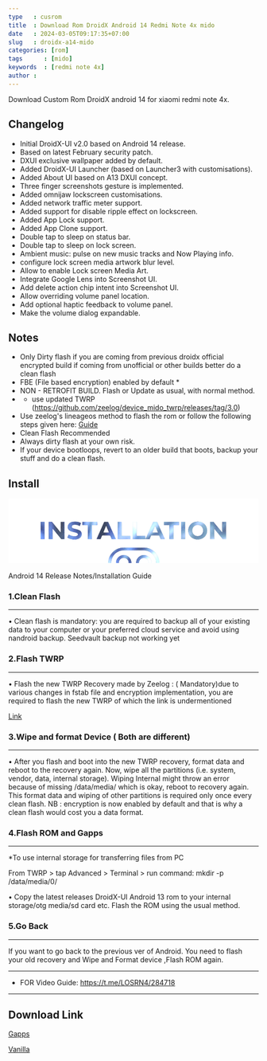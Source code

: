 ```yaml
---
type   : cusrom
title  : Download Rom DroidX Android 14 Redmi Note 4x mido
date   : 2024-03-05T09:17:35+07:00
slug   : droidx-a14-mido
categories: [rom]
tags      : [mido]
keywords  : [redmi note 4x]
author : 
---
```


Download Custom Rom DroidX android 14 for xiaomi redmi note 4x.

## Changelog
- Initial DroidX-UI v2.0 based on Android 14 release.
- Based on latest February security patch.
- DXUI exclusive wallpaper added by default.
- Added DroidX-UI Launcher (based on Launcher3 with customisations).
- Added About UI based on A13 DXUI concept.
- Three finger screenshots gesture is implemented.
- Added omnijaw lockscreen customisations.
- Added network traffic meter support.
- Added support for disable ripple effect on lockscreen.
- Added App Lock support.
- Added App Clone support.
- Double tap to sleep on status bar.
- Double tap to sleep on lock screen.
- Ambient music: pulse on new music tracks and Now Playing info.
- configure lock screen media artwork blur level.
- Allow to enable Lock screen Media Art.
- Integrate Google Lens into Screenshot UI.
- Add delete action chip intent into Screenshot UI.
- Allow overriding volume panel location.
- Add optional haptic feedback to volume panel. 
- Make the volume dialog expandable.

## Notes
- Only Dirty flash if you are coming from previous droidx official encrypted build if coming from unofficial or other builds better do a clean flash
- FBE (File based encryption) enabled by default *
- NON - RETROFIT BUILD. Flash or Update as usual, with normal method.
- * use updated TWRP (https://github.com/zeelog/device_mido_twrp/releases/tag/3.0)
- Use zeelog's lineageos method to flash the rom or follow the following steps given here: [Guide](https://raw.githubusercontent.com/NRanjan-17/Pixel-Experience-Releases/main/install_guide.md)
- Clean Flash Recommended
- Always dirty flash at your own risk.
- If your device bootloops, revert to an older build that boots, backup your stuff and do a clean flash.

## Install
 <img src="https://raw.githubusercontent.com/DroidX-UI-Devices/Official_Devices/13/banners/install.png" />
 
Android 14 Release Notes/Installation Guide


### 1.Clean Flash
---------------
• Clean flash is mandatory: you are required to backup all of your existing data to your computer or your preferred cloud service and avoid using nandroid backup.
Seedvault backup not working yet

### 2.Flash TWRP
-------------
• Flash the new TWRP Recovery made by Zeelog : ( Mandatory)due to various changes in fstab file and encryption implementation, you are required to flash the new TWRP of which the link is undermentioned 

[Link](https://github.com/zeelog/device_mido_twrp/releases/download/3.0/twrp_3.7.0_12-0-mido.img)

### 3.Wipe and format Device ( Both are different)
-----------------------------------------------
• After you flash and boot into the new TWRP recovery, format data and reboot to the recovery again. 
Now, wipe all the partitions (i.e. system, vendor, data, internal storage). Wiping Internal might throw an error because of missing /data/media/ which is okay, reboot to recovery again.  
This format data and wiping of other partitions is required only once every clean flash.
NB : encryption is now enabled by default and that is why a clean flash would cost you a data format.

### 4.Flash ROM and Gapps
---------------------
*To use internal storage for transferring files from PC 

From TWRP > tap Advanced > Terminal > run command:
mkdir -p /data/media/0/

• Copy the latest releases DroidX-UI Android 13 rom to your internal storage/otg media/sd card etc. 
Flash the ROM using the usual method.

### 5.Go Back 
---------
If you want to go back to the previous ver of Android. 
You need to flash your old recovery and Wipe and Format device ,Flash ROM again.

---------------------------------------------

* FOR Video Guide: https://t.me/LOSRN4/284718

---------------------------------------------

## Download Link
[Gapps](https://t.me/wahyu6070files/17?single)

[Vanilla](https://t.me/wahyu6070files/17?single)


